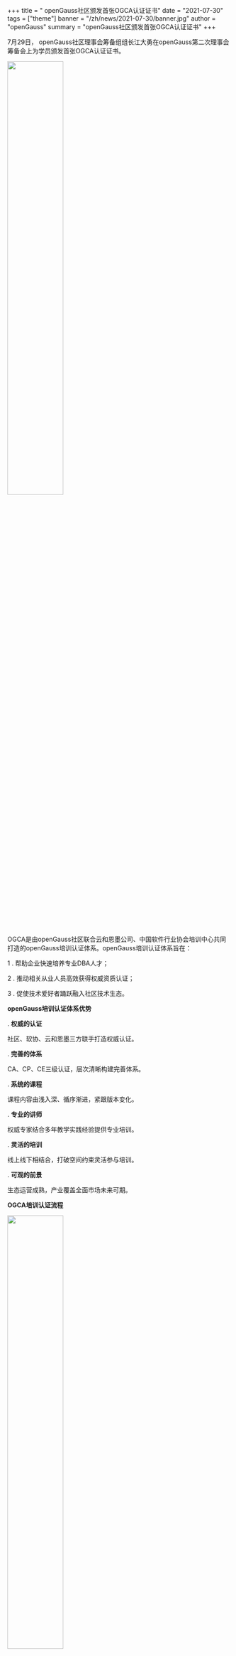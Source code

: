 ﻿+++
title = " openGauss社区颁发首张OGCA认证证书"
date = "2021-07-30"
tags = ["theme"]
banner = "/zh/news/2021-07-30/banner.jpg"
author = "openGauss"
summary = "openGauss社区颁发首张OGCA认证证书"
+++


7月29日， openGauss社区理事会筹备组组长江大勇在openGauss第二次理事会筹备会上为学员颁发首张OGCA认证证书。


<img src="/zh/news/2021-07-30/banner.jpg" style="width: 50%">


OGCA是由openGauss社区联合云和恩墨公司、中国软件行业协会培训中心共同打造的openGauss培训认证体系。openGauss培训认证体系旨在：

1 .  帮助企业快速培养专业DBA人才；

2 .  推动相关从业人员高效获得权威资质认证；

3 .  促使技术爱好者踊跃融入社区技术生态。

**openGauss培训认证体系优势**

. **权威的认证**

社区、软协、云和恩墨三方联手打造权威认证。


. **完善的体系**

CA、CP、CE三级认证，层次清晰构建完善体系。


. **系统的课程**

课程内容由浅入深、循序渐进，紧跟版本变化。


. **专业的讲师**

权威专家结合多年教学实践经验提供专业培训。

. **灵活的培训**

线上线下相结合，打破空间约束灵活参与培训。

. **可观的前景**

生态运营成熟，产业覆盖全面市场未来可期。


**OGCA培训认证流程**

<img src="/zh/news/2021-07-30/认证流程.png" style="width: 50%">


**OGCA培训认证收费标准**（仅供参考）

<img src="/zh/news/2021-07-30/截图.png" style="width: 50%">


在2021年底前，为帮助openGauss爱好者更快融入生态体系，社区推出持续首期优惠活动：

**培训费个人报名8折，考试费5折**

以上培训费优惠为参与线上公开课授课的优惠，更多优惠可咨询社区培训合作机构。











